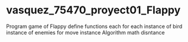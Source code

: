 # vasquez_75470_proyect01_Flappy
Program game of Flappy
define functions each for each
instance of bird
instance of enemies
for move instance
Algorithm math disntance
